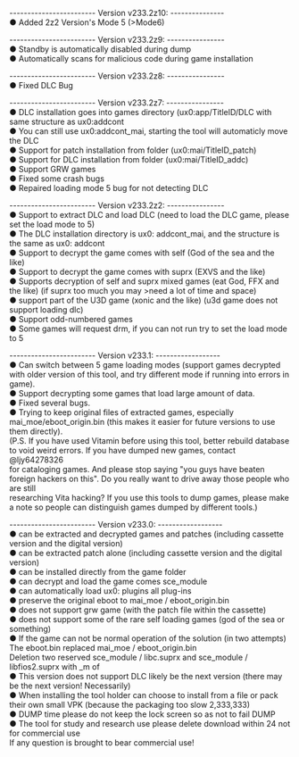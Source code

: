 ------------------------ Version v233.2z10: ---------------                       
● Added 2z2 Version's Mode 5 (>Mode6)                         
                      
------------------------ Version v233.2z9: ----------------                      
● Standby is automatically disabled during dump                      
● Automatically scans for malicious code during game installation                      
                      
------------------------ Version v233.2z8: ----------------                      
● Fixed DLC Bug                      
                      
------------------------ Version v233.2z7: ----------------                      
● DLC installation goes into games directory (ux0:app/TitleID/DLC with same structure as ux0:addcont                      
● You can still use ux0:addcont_mai, starting the tool will automaticly move the DLC                      
● Support for patch installation from folder (ux0:mai/TitleID_patch)                      
● Support for DLC installation from folder (ux0:mai/TitleID_addc)                      
● Support GRW games                      
● Fixed some crash bugs                      
● Repaired loading mode 5 bug for not detecting DLC                      
                      
------------------------ Version v233.2z2: ----------------                      
● Support to extract DLC and load DLC (need to load the DLC game, please set the load mode to 5)                      
● The DLC installation directory is ux0: addcont_mai, and the structure is the same as ux0: addcont                      
● Support to decrypt the game comes with self (God of the sea and the like)                      
● Support to decrypt the game comes with suprx (EXVS and the like)                      
● Supports decryption of self and suprx mixed games (eat God, FFX and the like) (if suprx too much you may >need a lot of time and space)                      
● support part of the U3D game (xonic and the like) (u3d game does not support loading dlc)                      
● Support odd-numbered games                      
● Some games will request drm, if you can not run try to set the load mode to 5                      
                      
------------------------ Version v233.1: ------------------                      
● Can switch between 5 game loading modes (support games decrypted with older version of this tool, and try different mode if running into errors in game).                      
● Support decrypting some games that load large amount of data.                      
● Fixed several bugs.                      
● Trying to keep original files of extracted games, especially mai_moe/eboot_origin.bin (this makes it easier for future versions to use them directly).                      
(P.S. If you have used Vitamin before using this tool, better rebuild database to void weird errors. If you have dumped new games, contact @ljy64278326                      
for cataloging games. And please stop saying "you guys have beaten foreign hackers on this". Do you really want to drive away those people who are still                      
researching Vita hacking? If you use this tools to dump games, please make a note so people can distinguish games dumped by different tools.)                      
                      
------------------------ Version v233.0: ------------------                      
● can be extracted and decrypted games and patches (including cassette version and the digital version)                      
● can be extracted patch alone (including cassette version and the digital version)                      
● can be installed directly from the game folder                      
● can decrypt and load the game comes sce_module                      
● can automatically load ux0: plugins all plug-ins                      
● preserve the original eboot to mai_moe / eboot_origin.bin                      
● does not support grw game (with the patch file within the cassette)                      
● does not support some of the rare self loading games (god of the sea or something)                      
● If the game can not be normal operation of the solution (in two attempts)                      
The eboot.bin replaced mai_moe / eboot_origin.bin                      
Deletion two reserved sce_module / libc.suprx and sce_module / libfios2.suprx with _m of                      
● This version does not support DLC likely be the next version (there may be the next version! Necessarily)                      
● When installing the tool holder can choose to install from a file or pack their own small VPK (because the packaging too slow 2,333,333)                      
● DUMP time please do not keep the lock screen so as not to fail DUMP                      
● The tool for study and research use please delete download within 24 not for commercial use                      
If any question is brought to bear commercial use!                      
